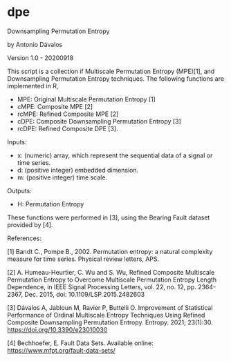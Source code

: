 # dpe
Downsampling Permutation Entropy

by Antonio Dávalos

Version 1.0 - 20200918

This script is a collection if Multiscale Permutation Entropy (MPE)[1], and Downsampling Permutation Entropy techniques. The following functions are implemented in R,

  - MPE: Original Multiscale Permutation Entropy [1]
  - cMPE: Composite MPE [2]
  - rcMPE: Refined Composite MPE [2]
  - cDPE: Composite Downsampling Permutation Entropy [3]
  - rcDPE: Refined Composite DPE [3]. 

Inputs:

  - x: (numeric) array, which represent the sequential data of a signal or time
  series.
  - d: (positive integer) embedded dimension.
  - m: (positive integer) time scale.
  
Outputs:

  - H: Permutation Entropy

These functions were performed in [3], using the Bearing Fault dataset provided by [4].

References:

  [1] Bandt C., Pompe B., 2002. Permutation entropy: a natural complexity measure for time series. Physical review letters, APS.
  
  [2] A. Humeau-Heurtier, C. Wu and S. Wu, Refined Composite Multiscale Permutation Entropy to Overcome Multiscale Permutation Entropy Length Dependence, in IEEE Signal Processing Letters, vol. 22, no. 12, pp. 2364-2367, Dec. 2015, doi: 10.1109/LSP.2015.2482603
  
  [3] Dávalos A, Jabloun M, Ravier P, Buttelli O. Improvement of Statistical Performance of Ordinal Multiscale Entropy Techniques Using Refined Composite Downsampling Permutation Entropy. Entropy. 2021; 23(1):30. https://doi.org/10.3390/e23010030
  
  [4] Bechhoefer, E. Fault Data Sets.  Available online: https://www.mfpt.org/fault-data-sets/
